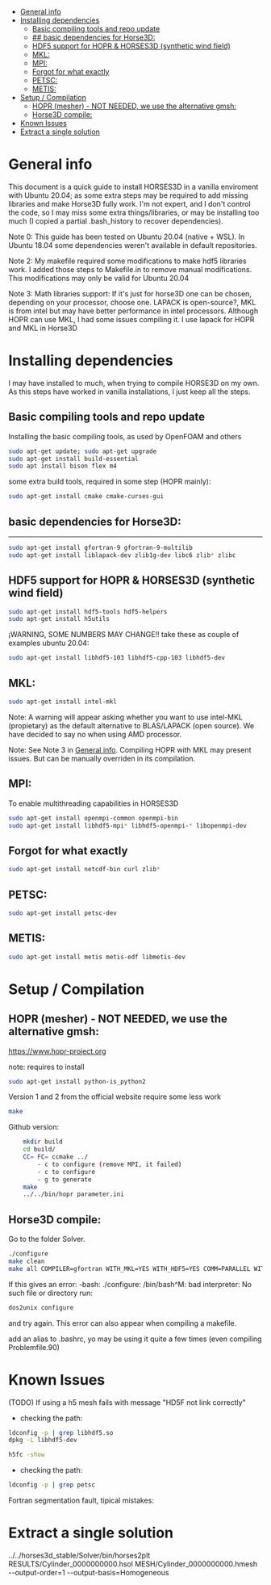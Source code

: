 - [General info](#general-info)
- [Installing dependencies](#installing-dependencies)
  - [Basic compiling tools and repo update](#basic-compiling-tools-and-repo-update)
  - [## basic dependencies for Horse3D:](#-basic-dependencies-for-horse3d)
  - [HDF5 support for HOPR & HORSES3D (synthetic wind field)](#hdf5-support-for-hopr--horses3d-synthetic-wind-field)
  - [MKL:](#mkl)
  - [MPI:](#mpi)
  - [Forgot for what exactly](#forgot-for-what-exactly)
  - [PETSC:](#petsc)
  - [METIS:](#metis)
- [Setup / Compilation](#setup--compilation)
  - [HOPR (mesher) - NOT NEEDED, we use the alternative gmsh:](#hopr-mesher---not-needed-we-use-the-alternative-gmsh)
  - [Horse3D compile:](#horse3d-compile)
- [Known Issues](#known-issues)
- [Extract a single solution](#extract-a-single-solution)

# General info
This document is a quick guide to install HORSES3D in a vanilla enviroment with Ubuntu 20.04; as some extra steps may be required to add missing libraries and make Horse3D fully work. I'm not expert, and I don't control the code, so I may miss some extra things/libraries, or may be installing too much (I copied a partial .bash_history to recover dependencies).

Note 0: This guide has been tested on Ubuntu 20.04 (native + WSL). In Ubuntu 18.04 some dependencies weren't available in default repositories.

Note 2: My makefile required some modifications to make hdf5 libraries work. I added those steps to Makefile.in to remove manual modifications.
        This modifications may only be valid for Ubuntu 20.04

Note 3: Math libraries support:
If it's just for horse3D one can be chosen, depending on your processor, choose one. LAPACK is open-source?, MKL is from intel but may have better performance in intel processors.
Although HOPR can use MKL, I had some issues compiling it. I use lapack for HOPR and MKL in Horse3D


# Installing dependencies
I may have installed to much, when trying to compile HORSE3D on my own. As this steps have worked in vanilla installations, I just keep all the steps.


## Basic compiling tools and repo update

Installing the basic compiling tools, as used by OpenFOAM and others
```bash
sudo apt-get update; sudo apt-get upgrade
sudo apt-get install build-essential
sudo apt install bison flex m4
```

some extra build tools, required in some step (HOPR mainly):
```bash
sudo apt-get install cmake cmake-curses-gui
```


## basic dependencies for Horse3D:
--------

```bash
sudo apt-get install gfortran-9 gfortran-9-multilib
sudo apt-get install liblapack-dev zlib1g-dev libc6 zlib* zlibc
```

## HDF5 support for HOPR & HORSES3D (synthetic wind field)
```bash
sudo apt-get install hdf5-tools hdf5-helpers
sudo apt-get install h5utils
```

¡WARNING, SOME NUMBERS MAY CHANGE!! take these as couple of examples
ubuntu 20.04:
```bash
sudo apt-get install libhdf5-103 libhdf5-cpp-103 libhdf5-dev
```


## MKL:
```bash
sudo apt-get install intel-mkl
```

Note: A warning will appear asking whether you want to use intel-MKL (propietary) as the default alternative to BLAS/LAPACK (open source). We have decided to say no when using AMD processor.

Note: See Note 3 in [General info](#general-info). Compiling HOPR with MKL may present issues. But can be manually overriden in its compilation.


## MPI:
To enable multithreading capabilities in HORSES3D
```bash
sudo apt-get install openmpi-common openmpi-bin
sudo apt-get install libhdf5-mpi* libhdf5-openmpi-* libopenmpi-dev
```

## Forgot for what exactly
```bash
sudo apt-get install netcdf-bin curl zlib*
```


## PETSC:
```bash
sudo apt-get install petsc-dev
```


## METIS:
```bash
sudo apt-get install metis metis-edf libmetis-dev
```




# Setup / Compilation

## HOPR (mesher) - NOT NEEDED, we use the alternative gmsh:

https://www.hopr-project.org

note: requires to install

```bash
sudo apt-get install python-is_python2
```

Version 1 and 2 from the official website require some less work
```bash
make
```

Github version:
```bash
	mkdir build
	cd build/
	CC= FC= ccmake ../
		- c to configure (remove MPI, it failed)
		- c to configure
		- g to generate
	make
	../../bin/hopr parameter.ini
```

## Horse3D compile:

Go to the folder Solver.

```bash
./configure
make clean
make all COMPILER=gfortran WITH_MKL=YES WITH_HDF5=YES COMM=PARALLEL WITH_PETSC=YES
```

If this gives an error:
-bash: ./configure: /bin/bash^M: bad interpreter: No such file or directory
run:
```bash
dos2unix configure
```
and try again. This error can also appear when compiling a makefile.


add an alias to .bashrc, yo may be using it quite a few times (even compiling Problemfile.90)


# Known Issues
(TODO)
If using a h5 mesh fails with message "HD5F not link correctly"

* checking the path:

```bash
ldconfig -p | grep libhdf5.so
dpkg -L libhdf5-dev

h5fc -show
```

* checking the path:
```bash
ldconfig -p | grep petsc
```

Fortran segmentation fault, tipical mistakes:



# Extract a single solution

../../horses3d_stable/Solver/bin/horses2plt RESULTS/Cylinder_0000000000.hsol MESH/Cylinder_0000000000.hmesh --output-order=1 --output-basis=Homogeneous